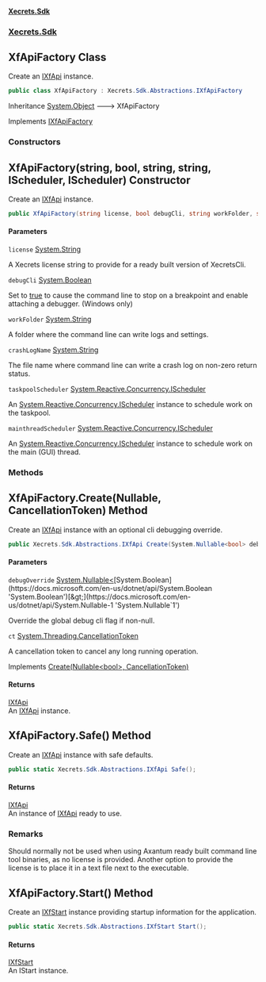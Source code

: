 #### [Xecrets.Sdk](index.md 'index')
### [Xecrets.Sdk](Xecrets.Sdk.md 'Xecrets.Sdk')

## XfApiFactory Class

Create an [IXfApi](Xecrets.Sdk.Abstractions.md#Xecrets.Sdk.Abstractions.IXfApi 'Xecrets.Sdk.Abstractions.IXfApi') instance.

```csharp
public class XfApiFactory : Xecrets.Sdk.Abstractions.IXfApiFactory
```

Inheritance [System.Object](https://docs.microsoft.com/en-us/dotnet/api/System.Object 'System.Object') &#129106; XfApiFactory

Implements [IXfApiFactory](Xecrets.Sdk.Abstractions.md#Xecrets.Sdk.Abstractions.IXfApiFactory 'Xecrets.Sdk.Abstractions.IXfApiFactory')
### Constructors

<a name='Xecrets.Sdk.XfApiFactory.XfApiFactory(string,bool,string,string,System.Reactive.Concurrency.IScheduler,System.Reactive.Concurrency.IScheduler)'></a>

## XfApiFactory(string, bool, string, string, IScheduler, IScheduler) Constructor

Create an [IXfApi](Xecrets.Sdk.Abstractions.md#Xecrets.Sdk.Abstractions.IXfApi 'Xecrets.Sdk.Abstractions.IXfApi') instance.

```csharp
public XfApiFactory(string license, bool debugCli, string workFolder, string crashLogName, System.Reactive.Concurrency.IScheduler taskpoolScheduler, System.Reactive.Concurrency.IScheduler mainthreadScheduler);
```
#### Parameters

<a name='Xecrets.Sdk.XfApiFactory.XfApiFactory(string,bool,string,string,System.Reactive.Concurrency.IScheduler,System.Reactive.Concurrency.IScheduler).license'></a>

`license` [System.String](https://docs.microsoft.com/en-us/dotnet/api/System.String 'System.String')

A Xecrets license string to provide for a ready built version of XecretsCli.

<a name='Xecrets.Sdk.XfApiFactory.XfApiFactory(string,bool,string,string,System.Reactive.Concurrency.IScheduler,System.Reactive.Concurrency.IScheduler).debugCli'></a>

`debugCli` [System.Boolean](https://docs.microsoft.com/en-us/dotnet/api/System.Boolean 'System.Boolean')

Set to [true](https://docs.microsoft.com/en-us/dotnet/csharp/language-reference/builtin-types/bool 'https://docs.microsoft.com/en-us/dotnet/csharp/language-reference/builtin-types/bool') to cause the command line to stop on a breakpoint and
            enable attaching a debugger. (Windows only)

<a name='Xecrets.Sdk.XfApiFactory.XfApiFactory(string,bool,string,string,System.Reactive.Concurrency.IScheduler,System.Reactive.Concurrency.IScheduler).workFolder'></a>

`workFolder` [System.String](https://docs.microsoft.com/en-us/dotnet/api/System.String 'System.String')

A folder where the command line can write logs and settings.

<a name='Xecrets.Sdk.XfApiFactory.XfApiFactory(string,bool,string,string,System.Reactive.Concurrency.IScheduler,System.Reactive.Concurrency.IScheduler).crashLogName'></a>

`crashLogName` [System.String](https://docs.microsoft.com/en-us/dotnet/api/System.String 'System.String')

The file name where command line can write a crash log on non-zero return
            status.

<a name='Xecrets.Sdk.XfApiFactory.XfApiFactory(string,bool,string,string,System.Reactive.Concurrency.IScheduler,System.Reactive.Concurrency.IScheduler).taskpoolScheduler'></a>

`taskpoolScheduler` [System.Reactive.Concurrency.IScheduler](https://docs.microsoft.com/en-us/dotnet/api/System.Reactive.Concurrency.IScheduler 'System.Reactive.Concurrency.IScheduler')

An [System.Reactive.Concurrency.IScheduler](https://docs.microsoft.com/en-us/dotnet/api/System.Reactive.Concurrency.IScheduler 'System.Reactive.Concurrency.IScheduler') instance to schedule work on the
            taskpool.

<a name='Xecrets.Sdk.XfApiFactory.XfApiFactory(string,bool,string,string,System.Reactive.Concurrency.IScheduler,System.Reactive.Concurrency.IScheduler).mainthreadScheduler'></a>

`mainthreadScheduler` [System.Reactive.Concurrency.IScheduler](https://docs.microsoft.com/en-us/dotnet/api/System.Reactive.Concurrency.IScheduler 'System.Reactive.Concurrency.IScheduler')

An [System.Reactive.Concurrency.IScheduler](https://docs.microsoft.com/en-us/dotnet/api/System.Reactive.Concurrency.IScheduler 'System.Reactive.Concurrency.IScheduler') instance to schedule work on the main (GUI)
            thread.
### Methods

<a name='Xecrets.Sdk.XfApiFactory.Create(System.Nullable_bool_,System.Threading.CancellationToken)'></a>

## XfApiFactory.Create(Nullable<bool>, CancellationToken) Method

Create an [IXfApi](Xecrets.Sdk.Abstractions.md#Xecrets.Sdk.Abstractions.IXfApi 'Xecrets.Sdk.Abstractions.IXfApi') instance with an optional cli debugging override.

```csharp
public Xecrets.Sdk.Abstractions.IXfApi Create(System.Nullable<bool> debugOverride, System.Threading.CancellationToken ct);
```
#### Parameters

<a name='Xecrets.Sdk.XfApiFactory.Create(System.Nullable_bool_,System.Threading.CancellationToken).debugOverride'></a>

`debugOverride` [System.Nullable&lt;](https://docs.microsoft.com/en-us/dotnet/api/System.Nullable-1 'System.Nullable`1')[System.Boolean](https://docs.microsoft.com/en-us/dotnet/api/System.Boolean 'System.Boolean')[&gt;](https://docs.microsoft.com/en-us/dotnet/api/System.Nullable-1 'System.Nullable`1')

Override the global debug cli flag if non-null.

<a name='Xecrets.Sdk.XfApiFactory.Create(System.Nullable_bool_,System.Threading.CancellationToken).ct'></a>

`ct` [System.Threading.CancellationToken](https://docs.microsoft.com/en-us/dotnet/api/System.Threading.CancellationToken 'System.Threading.CancellationToken')

A cancellation token to cancel any long running operation.

Implements [Create(Nullable&lt;bool&gt;, CancellationToken)](Xecrets.Sdk.Abstractions.md#Xecrets.Sdk.Abstractions.IXfApiFactory.Create(System.Nullable_bool_,System.Threading.CancellationToken) 'Xecrets.Sdk.Abstractions.IXfApiFactory.Create(System.Nullable<bool>, System.Threading.CancellationToken)')

#### Returns
[IXfApi](Xecrets.Sdk.Abstractions.md#Xecrets.Sdk.Abstractions.IXfApi 'Xecrets.Sdk.Abstractions.IXfApi')  
An [IXfApi](Xecrets.Sdk.Abstractions.md#Xecrets.Sdk.Abstractions.IXfApi 'Xecrets.Sdk.Abstractions.IXfApi') instance.

<a name='Xecrets.Sdk.XfApiFactory.Safe()'></a>

## XfApiFactory.Safe() Method

Create an [IXfApi](Xecrets.Sdk.Abstractions.md#Xecrets.Sdk.Abstractions.IXfApi 'Xecrets.Sdk.Abstractions.IXfApi') instance with safe defaults.

```csharp
public static Xecrets.Sdk.Abstractions.IXfApi Safe();
```

#### Returns
[IXfApi](Xecrets.Sdk.Abstractions.md#Xecrets.Sdk.Abstractions.IXfApi 'Xecrets.Sdk.Abstractions.IXfApi')  
An instance of [IXfApi](Xecrets.Sdk.Abstractions.md#Xecrets.Sdk.Abstractions.IXfApi 'Xecrets.Sdk.Abstractions.IXfApi') ready to use.

### Remarks
Should normally not be used when using Axantum ready built command line tool binaries, as no license is
provided. Another option to provide the license is to place it in a text file next to the executable.

<a name='Xecrets.Sdk.XfApiFactory.Start()'></a>

## XfApiFactory.Start() Method

Create an [IXfStart](Xecrets.Sdk.Abstractions.md#Xecrets.Sdk.Abstractions.IXfStart 'Xecrets.Sdk.Abstractions.IXfStart') instance providing startup information for the application.

```csharp
public static Xecrets.Sdk.Abstractions.IXfStart Start();
```

#### Returns
[IXfStart](Xecrets.Sdk.Abstractions.md#Xecrets.Sdk.Abstractions.IXfStart 'Xecrets.Sdk.Abstractions.IXfStart')  
An IStart instance.